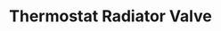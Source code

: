 ---
date_added: 2022-12-05
vendor: E-Top
model: HT-10
title: Thermostat Radiator Valve
category: hvac
supports: climate, battery, lock state
zigbeemodel: ['dpplnsn', 'TS0601', '_TZE200_2dpplnsn', '_TZE200_0hg58wyk']
compatible: [z2m]
mlink: http://www.etopcontrols.com/thermostat/detail/HT-10.html
link: https://www.alibaba.com/product-detail/Wifi-RF-Zigbee-Room-Smart-Radiator_1600073845224.html
link2: https://www.amazon.it/gp/product/B097MCYVDC/
---